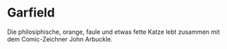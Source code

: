 # Garfield
Die philosiphische, orange, faule und etwas fette Katze lebt zusammen mit dem Comic-Zeichner John Arbuckle. 
